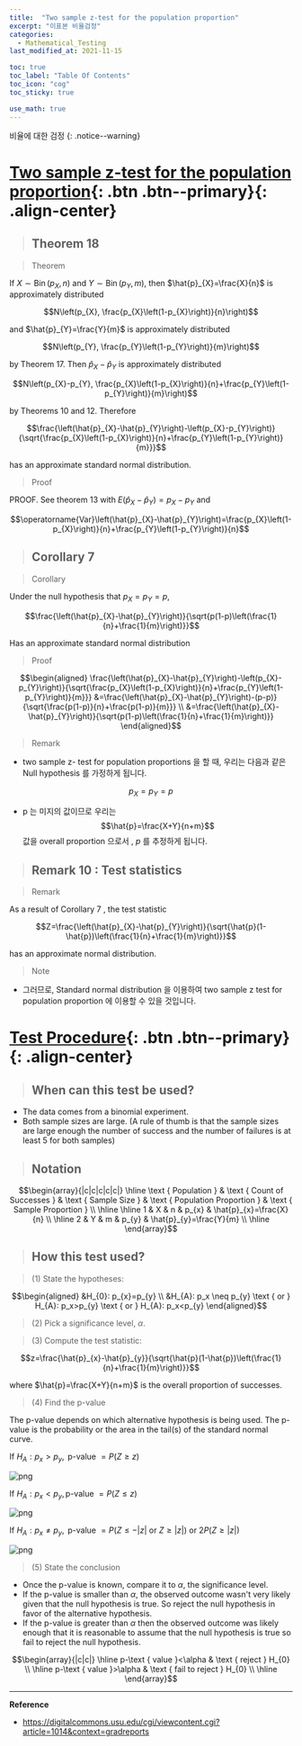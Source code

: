 ```yaml
---
title:  "Two sample z-test for the population proportion"
excerpt: "이표본 비율검정"
categories:
  - Mathematical_Testing
last_modified_at: 2021-11-15

toc: true
toc_label: "Table Of Contents"
toc_icon: "cog"
toc_sticky: true

use_math: true
---
```


 비율에 대한 검정
{: .notice--warning}

# [Two sample z-test for the population proportion](#link){: .btn .btn--primary}{: .align-center}

> ## Theorem 18

> Theorem

If $X \sim \operatorname{Bin}\left(p_{X}, n\right)$ and $Y \sim \operatorname{Bin}\left(p_{Y}, m\right)$, then $\hat{p}_{X}=\frac{X}{n}$ is approximately distributed

$$N\left(p_{X}, \frac{p_{X}\left(1-p_{X}\right)}{n}\right)$$

and $\hat{p}_{Y}=\frac{Y}{m}$ is approximately distributed

$$N\left(p_{Y}, \frac{p_{Y}\left(1-p_{Y}\right)}{m}\right)$$

by Theorem 17. Then $\hat{p}_{X}-\hat{p}_{Y}$ is approximately distributed

$$N\left(p_{X}-p_{Y}, \frac{p_{X}\left(1-p_{X}\right)}{n}+\frac{p_{Y}\left(1-p_{Y}\right)}{m}\right)$$

by Theorems 10 and 12. Therefore

$$\frac{\left(\hat{p}_{X}-\hat{p}_{Y}\right)-\left(p_{X}-p_{Y}\right)}{\sqrt{\frac{p_{X}\left(1-p_{X}\right)}{n}+\frac{p_{Y}\left(1-p_{Y}\right)}{m}}}$$

has an approximate standard normal distribution.

> Proof

PROOF. See theorem 13 with $E\left(\hat{p}_{X}-\hat{p}_{Y}\right)=p_{X}-p_{Y}$ and

$$\operatorname{Var}\left(\hat{p}_{X}-\hat{p}_{Y}\right)=\frac{p_{X}\left(1-p_{X}\right)}{n}+\frac{p_{Y}\left(1-p_{Y}\right)}{n}$$

> ## Corollary 7

> Corollary

Under the null hypothesis that $p_{X}=p_{Y}=p$,

$$\frac{\left(\hat{p}_{X}-\hat{p}_{Y}\right)}{\sqrt{p(1-p)\left(\frac{1}{n}+\frac{1}{m}\right)}}$$

Has an approximate standard normal distribution 

> Proof

$$\begin{aligned}
\frac{\left(\hat{p}_{X}-\hat{p}_{Y}\right)-\left(p_{X}-p_{Y}\right)}{\sqrt{\frac{p_{X}\left(1-p_{X}\right)}{n}+\frac{p_{Y}\left(1-p_{Y}\right)}{m}}} &=\frac{\left(\hat{p}_{X}-\hat{p}_{Y}\right)-(p-p)}{\sqrt{\frac{p(1-p)}{n}+\frac{p(1-p)}{m}}} \\
&=\frac{\left(\hat{p}_{X}-\hat{p}_{Y}\right)}{\sqrt{p(1-p)\left(\frac{1}{n}+\frac{1}{m}\right)}}
\end{aligned}$$

> Remark

- two sample z- test for population proportions  을 할 때, 우리는 다음과 같은 Null hypothesis 를 가정하게 됩니다.

$$p_X = p_Y = p$$

- p 는 미지의 값이므로 우리는 $$\hat{p}=\frac{X+Y}{n+m}$$ 값을 overall proportion 으로서 , $p$ 를 추정하게 됩니다. 

> ## Remark 10 : Test statistics

> Remark

As a result of Corollary 7 , the test statistic

$$Z=\frac{\left(\hat{p}_{X}-\hat{p}_{Y}\right)}{\sqrt{\hat{p}(1-\hat{p})\left(\frac{1}{n}+\frac{1}{m}\right)}}$$

has an approximate normal distribution. 

> Note

- 그러므로, Standard normal distribution 을 이용하여 two sample z test for population proportion 에 이용할 수 있을 것입니다.

# [Test Procedure](#link){: .btn .btn--primary}{: .align-center}

> ## When can this test be used?

- The data comes from a binomial experiment.
- Both sample sizes are large. (A rule of thumb is that the sample sizes are large enough the number of success and the number of failures is at least 5 for both samples)

> ## Notation

$$\begin{array}{|c|c|c|c|c|}
\hline \text { Population } & \text { Count of Successes } & \text { Sample Size } & \text { Population Proportion } & \text { Sample Proportion } \\
\hline \hline 1 & X & n & p_{x} & \hat{p}_{x}=\frac{X}{n} \\
\hline 2 & Y & m & p_{y} & \hat{p}_{y}=\frac{Y}{m} \\
\hline
\end{array}$$

> ## How this test used?

> (1) State the hypotheses:

$$\begin{aligned}
&H_{0}: p_{x}=p_{y} \\
&H_{A}: p_x \neq p_{y} \text { or } H_{A}: p_x>p_{y} \text { or } H_{A}: p_x<p_{y}
\end{aligned}$$

> (2) Pick a significance level, $\alpha$.

> (3) Compute the test statistic:

$$z=\frac{\hat{p}_{x}-\hat{p}_{y}}{\sqrt{\hat{p}(1-\hat{p})\left(\frac{1}{n}+\frac{1}{m}\right)}}$$

where $\hat{p}=\frac{X+Y}{n+m}$ is the overall proportion of successes.

> (4) Find the p-value

The p-value depends on which alternative hypothesis is being used. The p-value is the probability or the area in the tail(s) of the standard normal curve.

$\text { If } H_{A}: p_{x}>p_{y}, \text { p-value }=P(Z \geq z)$

![png](/assets/images/Stat/104_1.png)

$\text { If } H_{A}: p_{x}<p_{y}, \mathrm{p} \text {-value }=P(Z \leq z)$

![png](/assets/images/Stat/104_2.png)

$\text { If } H_{A}: p_{x} \neq p_{y}, \text { p-value }=P(Z \leq-|z| \text { or } Z \geq|z|) \text { or } 2 P(Z \geq|z|)$

![png](/assets/images/Stat/104_3.png)

> (5) State the conclusion

- Once the p-value is known, compare it to $\alpha$, the significance level.
- If the p-value is smaller than $\alpha$, the observed outcome wasn't very likely given that the null hypothesis is true. So reject the null hypothesis in favor of the alternative hypothesis.
- If the p-value is greater than $\alpha$ then the observed outcome was likely enough that it is reasonable to assume that the null hypothesis is true so fail to reject the null hypothesis.

$$\begin{array}{|c|c|}
\hline p-\text { value }<\alpha & \text { reject } H_{0} \\
\hline p-\text { value }>\alpha & \text { fail to reject } H_{0} \\
\hline
\end{array}$$



---

**Reference**

- <https://digitalcommons.usu.edu/cgi/viewcontent.cgi?article=1014&context=gradreports>


